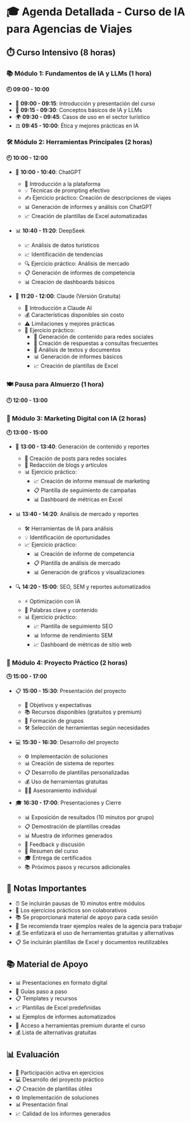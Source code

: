 # 🎓 Agenda Detallada - Curso de IA para Agencias de Viajes

## ⏱️ Curso Intensivo (8 horas)

### 📚 Módulo 1: Fundamentos de IA y LLMs (1 hora)
**🕘 09:00 - 10:00**
- 🎯 **09:00 - 09:15**: Introducción y presentación del curso
- 🤖 **09:15 - 09:30**: Conceptos básicos de IA y LLMs
- 🌍 **09:30 - 09:45**: Casos de uso en el sector turístico
- ⚖️ **09:45 - 10:00**: Ética y mejores prácticas en IA

### 🛠️ Módulo 2: Herramientas Principales (2 horas)
**🕙 10:00 - 12:00**
- 🤖 **10:00 - 10:40**: ChatGPT
  - 📱 Introducción a la plataforma
  - 💡 Técnicas de prompting efectivo
  - ✍️ Ejercicio práctico: Creación de descripciones de viajes
  - 📊 Generación de informes y análisis con ChatGPT
  - 📈 Creación de plantillas de Excel automatizadas

- 📊 **10:40 - 11:20**: DeepSeek
  - 📈 Análisis de datos turísticos
  - 📈 Identificación de tendencias
  - 🔍 Ejercicio práctico: Análisis de mercado
  - 📋 Generación de informes de competencia
  - 📊 Creación de dashboards básicos

- 🤖 **11:20 - 12:00**: Claude (Versión Gratuita)
  - 🎯 Introducción a Claude AI
  - 💰 Características disponibles sin costo
  - ⚠️ Limitaciones y mejores prácticas
  - 📝 Ejercicio práctico: 
    - 📱 Generación de contenido para redes sociales
    - 💬 Creación de respuestas a consultas frecuentes
    - 📄 Análisis de textos y documentos
    - 📊 Generación de informes básicos
    - 📈 Creación de plantillas de Excel

### 🍽️ Pausa para Almuerzo (1 hora)
**🕛 12:00 - 13:00**

### 📱 Módulo 3: Marketing Digital con IA (2 horas)
**🕐 13:00 - 15:00**
- 📝 **13:00 - 13:40**: Generación de contenido y reportes
  - 📱 Creación de posts para redes sociales
  - 📄 Redacción de blogs y artículos
  - 📊 Ejercicio práctico: 
    - 📈 Creación de informe mensual de marketing
    - 📋 Plantilla de seguimiento de campañas
    - 📊 Dashboard de métricas en Excel

- 📊 **13:40 - 14:20**: Análisis de mercado y reportes
  - 🛠️ Herramientas de IA para análisis
  - 💡 Identificación de oportunidades
  - 📈 Ejercicio práctico: 
    - 📊 Creación de informe de competencia
    - 📋 Plantilla de análisis de mercado
    - 📊 Generación de gráficos y visualizaciones

- 🔍 **14:20 - 15:00**: SEO, SEM y reportes automatizados
  - ⚡ Optimización con IA
  - 🔑 Palabras clave y contenido
  - 📊 Ejercicio práctico: 
    - 📈 Plantilla de seguimiento SEO
    - 📊 Informe de rendimiento SEM
    - 📈 Dashboard de métricas de sitio web

### 🎯 Módulo 4: Proyecto Práctico (2 horas)
**🕒 15:00 - 17:00**
- 📋 **15:00 - 15:30**: Presentación del proyecto
  - 🎯 Objetivos y expectativas
  - 📚 Recursos disponibles (gratuitos y premium)
  - 👥 Formación de grupos
  - 🛠️ Selección de herramientas según necesidades

- 💻 **15:30 - 16:30**: Desarrollo del proyecto
  - ⚙️ Implementación de soluciones
  - 📊 Creación de sistema de reportes
  - 📋 Desarrollo de plantillas personalizadas
  - 💰 Uso de herramientas gratuitas
  - 👨‍🏫 Asesoramiento individual

- 🎓 **16:30 - 17:00**: Presentaciones y Cierre
  - 📊 Exposición de resultados (10 minutos por grupo)
  - 📋 Demostración de plantillas creadas
  - 📊 Muestra de informes generados
  - 💬 Feedback y discusión
  - 📝 Resumen del curso
  - 🎓 Entrega de certificados
  - 📚 Próximos pasos y recursos adicionales

## 📌 Notas Importantes
- ⏰ Se incluirán pausas de 10 minutos entre módulos
- 👥 Los ejercicios prácticos son colaborativos
- 📚 Se proporcionará material de apoyo para cada sesión
- 💼 Se recomienda traer ejemplos reales de la agencia para trabajar
- 💰 Se enfatizará el uso de herramientas gratuitas y alternativas
- 📋 Se incluirán plantillas de Excel y documentos reutilizables

## 📚 Material de Apoyo
- 📊 Presentaciones en formato digital
- 📝 Guías paso a paso
- 📋 Templates y recursos
- 📈 Plantillas de Excel predefinidas
- 📊 Ejemplos de informes automatizados
- 💎 Acceso a herramientas premium durante el curso
- 💰 Lista de alternativas gratuitas

## 📊 Evaluación
- 👥 Participación activa en ejercicios
- 💻 Desarrollo del proyecto práctico
- 📋 Creación de plantillas útiles
- ⚙️ Implementación de soluciones
- 📊 Presentación final
- 📈 Calidad de los informes generados 